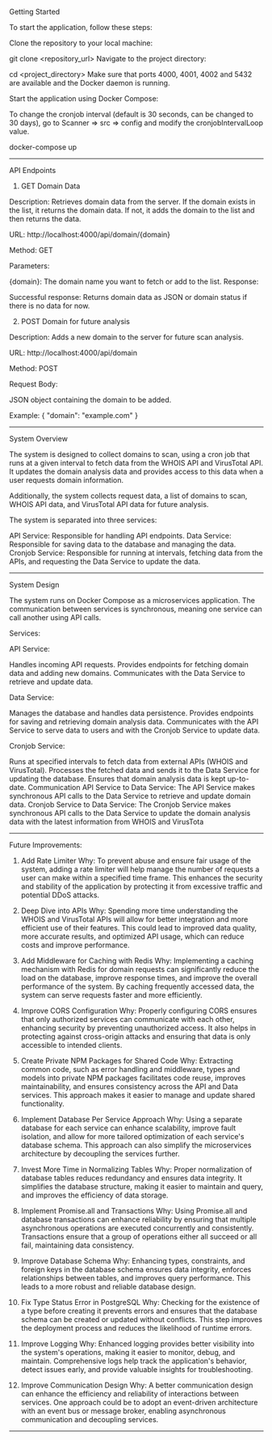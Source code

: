 Getting Started


To start the application, follow these steps:


Clone the repository to your local machine:


git clone <repository_url>
Navigate to the project directory:


cd <project_directory>
Make sure that ports 4000, 4001, 4002 and 5432 are available and the Docker daemon is running.

Start the application using Docker Compose:


To change the cronjob interval (default is 30 seconds, can be changed to 30 days), go to Scanner => src => config and modify the cronjobIntervalLoop value.

docker-compose up

************************************************************************************************************************************************************************************************************************


API Endpoints


1. GET Domain Data

Description: Retrieves domain data from the server. If the domain exists in the list, it returns the domain data. If not, it adds the domain to the list and then returns the data.

URL: http://localhost:4000/api/domain/{domain}

Method: GET

Parameters:

{domain}: The domain name you want to fetch or add to the list.
Response:

Successful response: Returns domain data as JSON or domain status if there is no data for now.






2. POST Domain for future analysis


Description: Adds a new domain to the server for future scan analysis.

URL: http://localhost:4000/api/domain

Method: POST

Request Body:

JSON object containing the domain to be added.


Example:  { "domain": "example.com" }


************************************************************************************************************************************************************************************************************************



System Overview




The system is designed to collect domains to scan, using a cron job that runs at a given interval to fetch data from the WHOIS API and VirusTotal API. It updates the domain analysis data and provides access to this data when a user requests domain information.

Additionally, the system collects request data, a list of domains to scan, WHOIS API data, and VirusTotal API data for future analysis.

The system is separated into three services:

API Service: Responsible for handling API endpoints.
Data Service: Responsible for saving data to the database and managing the data.
Cronjob Service: Responsible for running at intervals, fetching data from the APIs, and requesting the Data Service to update the data.



************************************************************************************************************************************************************************************************************************


System Design




The system runs on Docker Compose as a microservices application. The communication between services is synchronous, meaning one service can call another using API calls.

Services:



API Service:


Handles incoming API requests.
Provides endpoints for fetching domain data and adding new domains.
Communicates with the Data Service to retrieve and update data.



Data Service:


Manages the database and handles data persistence.
Provides endpoints for saving and retrieving domain analysis data.
Communicates with the API Service to serve data to users and with the Cronjob Service to update data.




Cronjob Service:


Runs at specified intervals to fetch data from external APIs (WHOIS and VirusTotal).
Processes the fetched data and sends it to the Data Service for updating the database.
Ensures that domain analysis data is kept up-to-date.
Communication
API Service to Data Service: The API Service makes synchronous API calls to the Data Service to retrieve and update domain data.
Cronjob Service to Data Service: The Cronjob Service makes synchronous API calls to the Data Service to update the domain analysis data with the latest information from WHOIS and VirusTota




************************************************************************************************************************************************************************************************************************


Future Improvements:





1. Add Rate Limiter
Why: To prevent abuse and ensure fair usage of the system, adding a rate limiter will help manage the number of requests a user can make within a specified time frame. This enhances the security and stability of the application by protecting it from excessive traffic and potential DDoS attacks.




2. Deep Dive into APIs
Why: Spending more time understanding the WHOIS and VirusTotal APIs will allow for better integration and more efficient use of their features. This could lead to improved data quality, more accurate results, and optimized API usage, which can reduce costs and improve performance.




3. Add Middleware for Caching with Redis
Why: Implementing a caching mechanism with Redis for domain requests can significantly reduce the load on the database, improve response times, and improve the overall performance of the system. By caching frequently accessed data, the system can serve requests faster and more efficiently.




4. Improve CORS Configuration
Why: Properly configuring CORS ensures that only authorized services can communicate with each other, enhancing security by preventing unauthorized access. It also helps in protecting against cross-origin attacks and ensuring that data is only accessible to intended clients.



5. Create Private NPM Packages for Shared Code
Why: Extracting common code, such as error handling and middleware, types and models into private NPM packages facilitates code reuse, improves maintainability, and ensures consistency across the API and Data services. This approach makes it easier to manage and update shared functionality.



6. Implement Database Per Service Approach
Why: Using a separate database for each service can enhance scalability, improve fault isolation, and allow for more tailored optimization of each service's database schema. This approach can also simplify the microservices architecture by decoupling the services further.




7. Invest More Time in Normalizing Tables
Why: Proper normalization of database tables reduces redundancy and ensures data integrity. It simplifies the database structure, making it easier to maintain and query, and improves the efficiency of data storage.



8. Implement Promise.all and Transactions
Why: Using Promise.all and database transactions can enhance reliability by ensuring that multiple asynchronous operations are executed concurrently and consistently. Transactions ensure that a group of operations either all succeed or all fail, maintaining data consistency.



9. Improve Database Schema
Why: Enhancing types, constraints, and foreign keys in the database schema ensures data integrity, enforces relationships between tables, and improves query performance. This leads to a more robust and reliable database design.



10. Fix Type Status Error in PostgreSQL
Why: Checking for the existence of a type before creating it prevents errors and ensures that the database schema can be created or updated without conflicts. This step improves the deployment process and reduces the likelihood of runtime errors.




11. Improve Logging
Why: Enhanced logging provides better visibility into the system's operations, making it easier to monitor, debug, and maintain. Comprehensive logs help track the application's behavior, detect issues early, and provide valuable insights for troubleshooting.




12. Improve Communication Design
Why: A better communication design can enhance the efficiency and reliability of interactions between services. One approach could be to adopt an event-driven architecture with an event bus or message broker, enabling asynchronous communication and decoupling services.

************************************************************************************************************************************************************************************************************************

